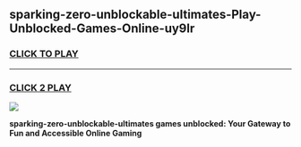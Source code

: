 
## sparking-zero-unblockable-ultimates-Play-Unblocked-Games-Online-uy9lr
<h3>
<a href="https://premium76.site?title=sparking-zero-unblockable-ultimates&ref=25A">CLICK TO PLAY</a></h3>
<hr>

<h3>
<a href="https://premium76.site?title=sparking-zero-unblockable-ultimates&ref=25A">CLICK 2 PLAY</a>
  
</h3>

<a href="https://premium76.site?title=sparking-zero-unblockable-ultimates&ref=25A"><img src="https://clearcache.store/games.png"></a>


**sparking-zero-unblockable-ultimates games unblocked: Your Gateway to Fun and Accessible Online Gaming**
